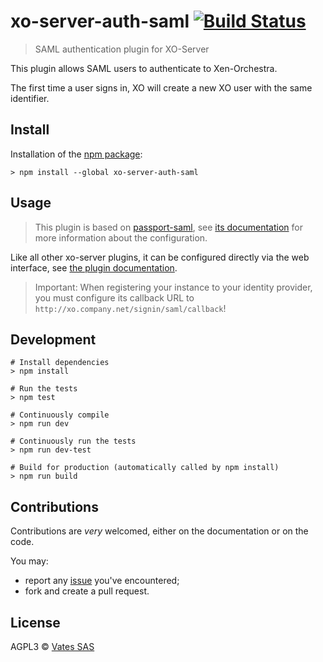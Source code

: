 # xo-server-auth-saml [![Build Status](https://travis-ci.org/vatesfr/xen-orchestra.png?branch=master)](https://travis-ci.org/vatesfr/xen-orchestra)

> SAML authentication plugin for XO-Server

This plugin allows SAML users to authenticate to Xen-Orchestra.

The first time a user signs in, XO will create a new XO user with the
same identifier.

## Install

Installation of the [npm package](https://npmjs.org/package/xo-server-auth-saml):

```
> npm install --global xo-server-auth-saml
```

## Usage

> This plugin is based on [passport-saml](https://github.com/bergie/passport-saml),
> see [its documentation](https://github.com/bergie/passport-saml#configure-strategy)
> for more information about the configuration.

Like all other xo-server plugins, it can be configured directly via
the web interface, see [the plugin documentation](https://xen-orchestra.com/docs/plugins.html).

> Important: When registering your instance to your identity provider,
> you must configure its callback URL to
> `http://xo.company.net/signin/saml/callback`!

## Development

```
# Install dependencies
> npm install

# Run the tests
> npm test

# Continuously compile
> npm run dev

# Continuously run the tests
> npm run dev-test

# Build for production (automatically called by npm install)
> npm run build
```

## Contributions

Contributions are *very* welcomed, either on the documentation or on
the code.

You may:

- report any [issue](https://github.com/vatesfr/xen-orchestra/issues)
  you've encountered;
- fork and create a pull request.

## License

AGPL3 © [Vates SAS](http://vates.fr)
